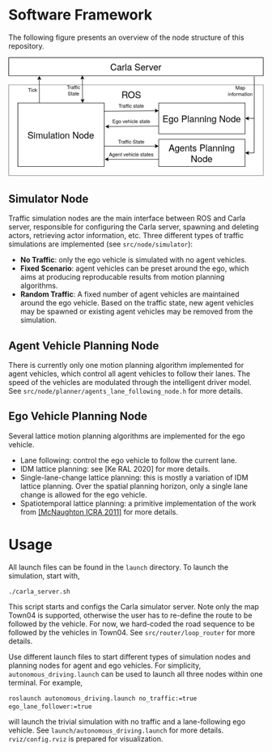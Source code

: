 # Software Framework

The following figure presents an overview of the node structure of this repository.

![node structure](/scripts/software_framework.png)

## Simulator Node

Traffic simulation nodes are the main interface between ROS and Carla server, responsible for configuring the Carla server, spawning and deleting actors, retrieving actor information, etc. Three different types of traffic simulations are implemented (see `src/node/simulator`):

* **No Traffic**: only the ego vehicle is simulated with no agent vehicles.
* **Fixed Scenario**: agent vehicles can be preset around the ego, which aims at producing reproducable results from motion planning algorithms.
* **Random Traffic**: A fixed number of agent vehicles are maintained around the ego vehicle. Based on the traffic state, new agent vehicles may be spawned or existing agent vehicles may be removed from the simulation.

## Agent Vehicle Planning Node

There is currently only one motion planning algorithm implemented for agent vehicles, which control all agent vehicles to follow their lanes. The speed of the vehicles are modulated through the intelligent driver model. See `src/node/planner/agents_lane_following_node.h` for more details.

## Ego Vehicle Planning Node

Several lattice motion planning algorithms are implemented for the ego vehicle.

* Lane following: control the ego vehicle to follow the current lane.
* IDM lattice planning: see [Ke RAL 2020] for more details.
* Single-lane-change lattice planning: this is mostly a variation of IDM lattice planning. Over the spatial planning horizon, only a single lane change is allowed for the ego vehicle.
* Spatiotemporal lattice planning: a primitive implementation of the work from [[McNaughton ICRA 2011]](https://ieeexplore.ieee.org/abstract/document/5980223?casa_token=-Y27ZPo4PIUAAAAA:UQVVS0j-gVQgGdA1QU-On6icfexBZOGnOjzXSo6IJnxMp0bg7rdTXmCkPYU-C6-Y3riD9_mZ) for more details.

# Usage

All launch files can be found in the `launch` directory. To launch the simulation, start with,
```
./carla_server.sh
```
This script starts and configs the Carla simulator server. Note only the map Town04 is supported, otherwise the user has to re-define the route to be followed by the vehicle. For now, we hard-coded the road sequence to be followed by the vehicles in Town04. See `src/router/loop_router` for more details.

Use different launch files to start different types of simulation nodes and planning nodes for agent and ego vehicles. For simplicity, `autonomous_driving.launch` can be used to launch all three nodes within one terminal. For example,
```
roslaunch autonomous_driving.launch no_traffic:=true ego_lane_follower:=true
```
will launch the trivial simulation with no traffic and a lane-following ego vehicle. See `launch/autonomous_driving.launch` for more details. `rviz/config.rviz` is prepared for visualization.


